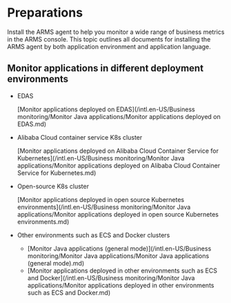 # Preparations

Install the ARMS agent to help you monitor a wide range of business metrics in the ARMS console. This topic outlines all documents for installing the ARMS agent by both application environment and application language.

## Monitor applications in different deployment environments

-   EDAS

    [Monitor applications deployed on EDAS](/intl.en-US/Business monitoring/Monitor Java applications/Monitor applications deployed on EDAS.md)

-   Alibaba Cloud container service K8s cluster

    [Monitor applications deployed on Alibaba Cloud Container Service for Kubernetes](/intl.en-US/Business monitoring/Monitor Java applications/Monitor applications deployed on Alibaba Cloud Container Service for Kubernetes.md)

-   Open-source K8s cluster

    [Monitor applications deployed in open source Kubernetes environments](/intl.en-US/Business monitoring/Monitor Java applications/Monitor applications deployed in open source Kubernetes environments.md)

-   Other environments such as ECS and Docker clusters
    -   [Monitor Java applications \(general mode\)](/intl.en-US/Business monitoring/Monitor Java applications/Monitor Java applications (general mode).md)
    -   [Monitor applications deployed in other environments such as ECS and Docker](/intl.en-US/Business monitoring/Monitor Java applications/Monitor applications deployed in other environments such as ECS and Docker.md)

